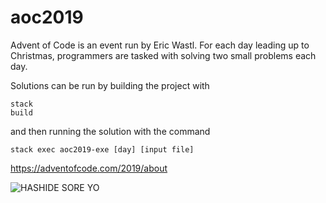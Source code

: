 # aoc2019
Advent of Code is an event run by Eric Wastl. For each day leading up to Christmas, programmers are tasked with solving two small problems each day.

Solutions can be run by building the project with <pre><code>stack build</code></pre>
and then running the solution with the command <pre><code>stack exec aoc2019-exe [day] [input file]</code></pre>

https://adventofcode.com/2019/about

![HASHIDE SORE YO](https://i.imgur.com/OaqydeS.png)